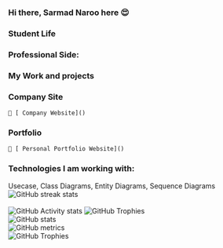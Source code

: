 ### Hi there, Sarmad Naroo here 😍 

    
### Student Life
  
###  Professional Side:
   
### My Work and projects
 
### Company Site 
    🔗 [ Company Website]()
    
### Portfolio    
    🔗 [ Personal Portfolio Website]()

### Technologies I am working with:

Usecase, Class Diagrams, Entity Diagrams, Sequence Diagrams
![GitHub streak stats](https://github-readme-streak-stats.herokuapp.com/?user=SarmadNaroo)  
<br/>
 ![GitHub Activity stats]( https://activity-graph.herokuapp.com/graph?username=SarmadNaroo)
![GitHub Trophies ](https://github-profile-trophy.vercel.app/?username=SarmadNaroo)  
![GitHub stats](https://github-readme-stats.vercel.app/api?username=SarmadNaroo&show_icons=true&theme=dark)  
![GitHub metrics](https://metrics.lecoq.io/SarmadNaroo)  
![GitHub Trophies ](https://github-readme-stats.vercel.app/api/top-langs/?username=SarmadNaroo)  
